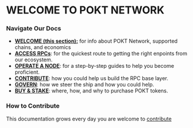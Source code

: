 # WELCOME TO POKT NETWORK

### Navigate Our Docs

- [**WELCOME (this section):**](./) for info about POKT Network, supported chains, and economics
- [**ACCESS RPCs**](get-rpcs/): for the quickest route to getting the right enpoints from our ecosystem.
- [**OPERATE A NODE**](access-tutorials/): for a step-by-step guides to help you become proficient.
- [**CONTRIBUTE**](contribute/): how you could help us build the RPC base layer.
- [**GOVERN**](govern/): how we steer the ship and how you could help.
- [**BUY & STAKE**](get-and-use-pokt-wpokt/): where, how, and why to purchase POKT tokens.

### How to Contribute

This documentation grows every day you are welcome to [contribute](contribute/)
